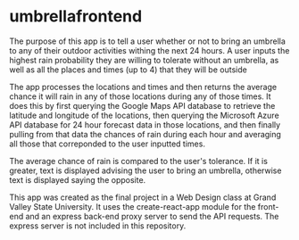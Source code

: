 # umbrellafrontend

The purpose of this app is to tell a user whether or not to bring an umbrella to any of their
outdoor activities withing the next 24 hours. A user inputs the highest rain probability they
are willing to tolerate without an umbrella, as well as all the places and times (up to 4)
that they will be outside

The app processes the locations and times and then returns the average chance it will 
rain in any of those locations during any of those times. It does this by first querying
the Google Maps API database to retrieve the latitude and longitude of the locations, then
querying the Microsoft Azure API database for 24 hour forecast data in those locations, and then 
finally pulling from that data the chances of rain during each hour and averaging all those
that correponded to the user inputted times.

The average chance of rain is compared to the user's tolerance. If it is greater, text
is displayed advising the user to bring an umbrella, otherwise text is displayed saying
the opposite.

This app was created as the final project in a Web Design class at Grand Valley State University.
It uses the create-react-app module for the front-end and an express back-end proxy server to send
the API requests. The express server is not included in this repository.

